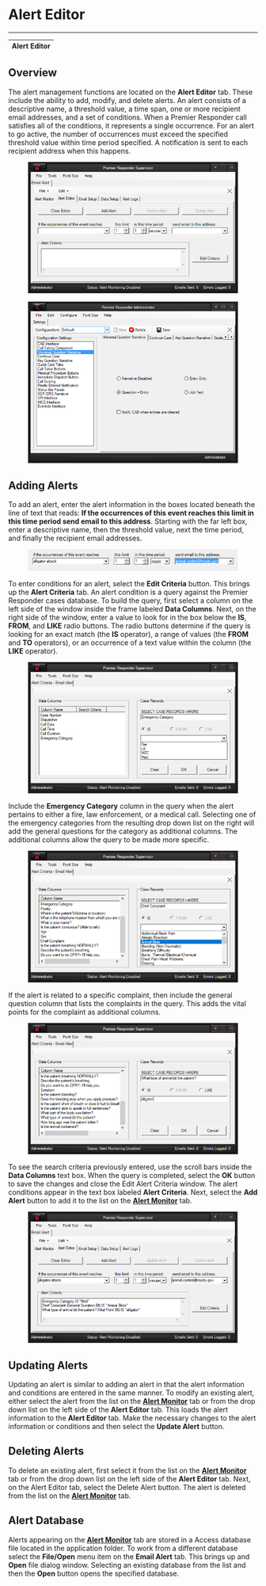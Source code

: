 # Alert Editor

***

| **Alert Editor** |
| ---------------- |

## Overview

The alert management functions are located on the **Alert Editor** tab.  These include the ability to add, modify, and delete alerts.  An alert consists of a descriptive name, a threshold value, a time span, one or more recipient email addresses, and a set of conditions.  When a Premier Responder call satisfies all of the conditions, it represents a single occurrence.  For an alert to go active, the number of occurrences must exceed the specified threshold value within time period specified.  A notification is sent to each recipient address when this happens.

<figure><img src=".gitbook/assets/Alert Editor/image001.png" alt=""><figcaption></figcaption></figure>

<figure><img src=".gitbook/assets/General Question Narrative Settings_files/Image001.png" alt=""><figcaption></figcaption></figure>

## Adding Alerts

To add an alert, enter the alert information in the boxes located beneath the line of text that reads: **If the occurrences of this event reaches this limit in this time period send email to this address**.  Starting with the far left box, enter a descriptive name, then the threshold value, next the time period, and finally the recipient email addresses.

<figure><img src=".gitbook/assets/Alert Editor/image002.png" alt=""><figcaption></figcaption></figure>

To enter conditions for an alert, select the **Edit Criteria** button.  This brings up the **Alert Criteria** tab.  An alert condition is a query against the Premier Responder cases database.  To build the query, first select a column on the left side of the window inside the frame labeled **Data Columns**.  Next, on the right side of the window, enter a value to look for in the box below the **IS**, **FROM**, and **LIKE** radio buttons.  The radio buttons determine if the query is looking for an exact match (the **IS** operator), a range of values (the **FROM** and **TO** operators), or an occurrence of a text value within the column (the **LIKE** operator).

<figure><img src=".gitbook/assets/Alert Editor/image003.png" alt=""><figcaption></figcaption></figure>

Include the **Emergency Category** column in the query when the alert pertains to either a fire, law enforcement, or a medical call.  Selecting one of the emergency categories from the resulting drop down list on the right will add the general questions for the category as additional columns.  The additional columns allow the query to be made more specific.

<figure><img src=".gitbook/assets/Alert Editor/image004.png" alt=""><figcaption></figcaption></figure>

If the alert is related to a specific complaint, then include the general question column that lists the complaints in the query.  This adds the vital points for the complaint as additional columns.

<figure><img src=".gitbook/assets/Alert Editor/image005.png" alt=""><figcaption></figcaption></figure>

To see the search criteria previously entered, use the scroll bars inside the **Data Columns** text box.  When the query is completed, select the **OK** button to save the changes and close the Edit Alert Criteria window.  The alert conditions appear in the text box labeled **Alert Criteria**.  Next, select the **Add Alert** button to add it to the list on the [**Alert Monitor**](Alert%20Monitor.htm) tab.

<figure><img src=".gitbook/assets/Alert Editor/image006.png" alt=""><figcaption></figcaption></figure>

## Updating Alerts

Updating an alert is similar to adding an alert in that the alert information and conditions are entered in the same manner.  To modify an existing alert, either select the alert from the list on the [**Alert Monitor**](Alert%20Monitor.htm) tab or from the drop down list on the left side of the **Alert Editor** tab.  This loads the alert information to the **Alert Editor** tab.  Make the necessary changes to the alert information or conditions and then select the **Update Alert** button.

## Deleting Alerts

To delete an existing alert, first select it from the list on the [**Alert Monitor**](Alert%20Monitor.htm) tab or from the drop down list on the left side of the **Alert Editor** tab.  Next, on the Alert Editor tab, select the Delete Alert button.  The alert is deleted from the list on the [**Alert Monitor**](Alert%20Monitor.htm) tab.

## Alert Database

Alerts appearing on the [**Alert Monitor**](Alert%20Monitor.htm) tab are stored in a Access database file located in the application folder.  To work from a different database select the **File/Open** menu item on the **Email Alert** tab.  This brings up and **Open** file dialog window.  Selecting an existing database from the list and then the **Open** button opens the specified database.
